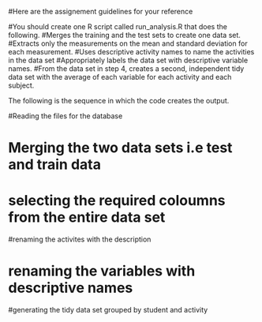 #Here are the assignement guidelines for your reference

#You should create one R script called run_analysis.R that does the following. 
#Merges the training and the test sets to create one data set.
#Extracts only the measurements on the mean and standard deviation for each measurement. 
#Uses descriptive activity names to name the activities in the data set
#Appropriately labels the data set with descriptive variable names. 
#From the data set in step 4, creates a second, independent tidy data set with the average of each variable for each activity and each subject.



The following is the sequence in which the code creates the output.

#Reading the files for the database


# Merging the two data sets i.e test and train data

#  selecting the required coloumns from the entire data set

#renaming the activites with the description

# renaming the variables with descriptive names

#generating the tidy data set grouped by student and activity
